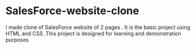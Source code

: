 # SalesForce-website-clone
I made clone of SalesForce website of 2 pages  . It is the basic project using HTML and CSS .This project is designed for learning and demonstration purposes
